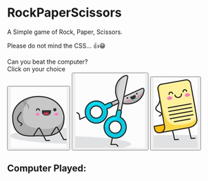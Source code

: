 # RockPaperScissors

A Simple game of Rock, Paper, Scissors.

Please do not mind the CSS... 👍😁


<script src="RPS.js"></script>

<div class="Test">Can you beat the computer?</div>

<div>Click on your choice</div>

<div>
<button id="Rock" onclick="Winner(event)"> <img src="Rock.jpg" id="Rock"/> </button> 
<button id="Scissors" onclick="Winner(event)"> <img src="Scissors.jpg" id="Scissors"/> </button>
<button id="Paper" onclick="Winner(event)"> <img src="Paper.jpg" id="Paper"/> </button>
</div>

<!--<select id="Options">
   <option>Rock</option>
   <option>Scissors</option>
   <option>Paper</option>
</select>
<button onclick="Winner()">Play</button>-->

<h2> Computer Played: <b id="ComputerChoice"> </b> </h2>

<h3 id="Result"></h3>



